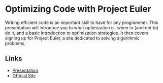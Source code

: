 # Optimizing Code with Project Euler

Writing efficient code is an important skill to have for any programmer. This presentation will introduce you to what optimization is, when to (and not to) do it, and a basic introduction to optimization strategies. It then covers signing up for Project Euler, a site dedicated to solving algorithmic problems.

## Links

- [Presentation](https://docs.google.com/presentation/d/1fxQUOzA--91VUuFLLntgPN7JRN_OrGOcKfN5d0htPLQ/edit?usp=sharing)
- [Official Site](https://projecteuler.net/)
